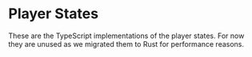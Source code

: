 # Player States

These are the TypeScript implementations of the player states. For now they are unused as we migrated them to Rust for performance reasons.